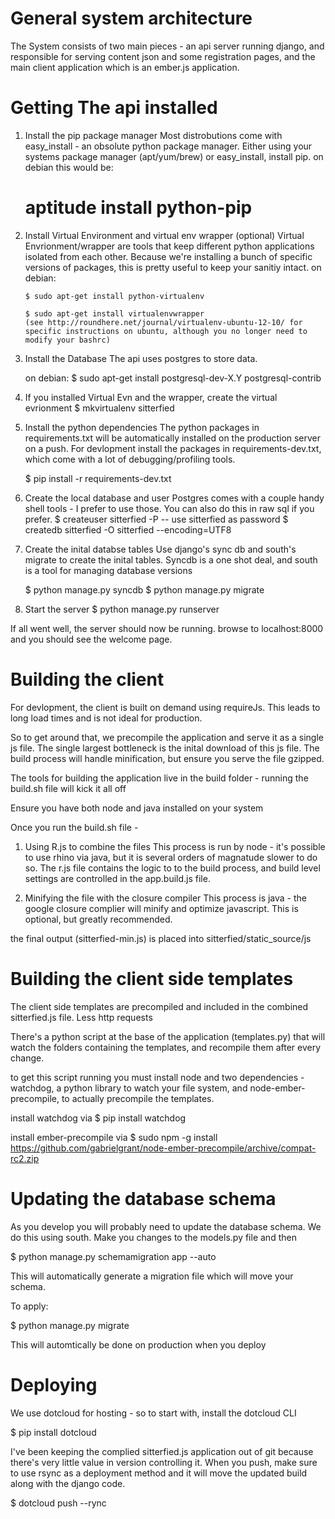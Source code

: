 General system architecture
============================

The System consists of two main pieces - an api server running django, and responsible for serving content json and some registration pages, and the main client application which is an ember.js application.


Getting The api installed
====================


1. Install the pip package manager
  Most distrobutions come with easy_install - an obsolute python package manager. Either using your systems package manager (apt/yum/brew) or easy_install, install pip.
  on debian this would be:
	  # aptitude install python-pip


2.  Install Virtual Environment and virtual env wrapper (optional)
	Virtual Envrionment/wrapper are tools that keep different python applications isolated from each other. Because we're installing a bunch of specific versions of packages, this is pretty useful to keep your sanitiy intact.
	on debian:

		$ sudo apt-get install python-virtualenv

	    $ sudo apt-get install virtualenvwrapper
		(see http://roundhere.net/journal/virtualenv-ubuntu-12-10/ for specific instructions on ubuntu, although you no longer need to modify your bashrc)


3. Install the Database
   The api uses postgres to store data.

	on debian:
	$ sudo apt-get install postgresql-dev-X.Y postgresql-contrib


4. If you installed Virtual Evn and the wrapper, create the virtual evrionment
   $ mkvirtualenv sitterfied

5. Install the python dependencies
   The python packages in requirements.txt will be automatically installed on the production server on a push. For devlopment install the packages in  requirements-dev.txt, which come with a lot of debugging/profiling tools.

   $ pip install -r requirements-dev.txt


6. Create the local database and user
   Postgres comes with a couple handy shell tools - I prefer to use those. You can also do this in raw sql if you prefer.
   $ createuser sitterfied  -P -- use sitterfied as password
   $ createdb sitterfied -O sitterfied --encoding=UTF8

7. Create the inital databse tables
   Use django's sync db and south's migrate to create the inital tables. Syncdb is a one shot deal, and south is a tool for managing database versions

   $ python manage.py syncdb
   $ python manage.py migrate


8. Start the server
   $ python manage.py runserver

If all went well, the server should now be running. browse to localhost:8000 and you should see the welcome page.


Building the client
===================
For devlopment, the client is built on demand using requireJs. This leads to long load times and is not ideal for production.

So to get around that, we precompile the application and serve it as a single js file.
The single largest bottleneck is the inital download of this js file. The build process will handle minification, but ensure you serve the file gzipped.

The tools for building the application live in the build folder - running the build.sh file will kick it all off

Ensure you have both node and java installed on your system

Once you run the build.sh file -

1. Using R.js to combine the files
  This process is run by node - it's possible to use rhino via java, but it is several orders of magnatude slower to do so.
  The r.js file contains the logic to to the build process, and build level settings are controlled in the app.build.js file.

2. Minifying the file with the closure compiler
   This process is java - the google closure complier will minify and optimize javascript. This is optional, but greatly recommended.

the final output (sitterfied-min.js) is placed into sitterfied/static_source/js


Building the client side templates
==================================

The client side templates are precompiled and included in the combined sitterfied.js file. Less http requests

There's a python script at the base of the application (templates.py) that will watch the folders containing the templates,
and recompile them after every change.

to get this script running you must install node and two dependencies - watchdog, a python library to watch your file system, and node-ember-precompile, to actually precompile the templates.

install watchdog via
 $ pip install watchdog

install ember-precompile via
$ sudo npm -g install https://github.com/gabrielgrant/node-ember-precompile/archive/compat-rc2.zip


Updating the database schema
============================
As you develop you will probably need to update the database schema.
We do this using south. Make you changes to the models.py file and then

$ python manage.py schemamigration app --auto

This will automatically generate a migration file which will move your schema.

To apply:

$ python manage.py migrate

This will automtically be done on production when you deploy


Deploying
====================================

We use dotcloud for hosting - so to start with, install the dotcloud CLI

$ pip install dotcloud

I've been keeping the complied sitterfied.js application out of git because there's very little value in version controlling it.
When you push, make sure to use rsync as a deployment method and it will move the updated build along with the django code.

$ dotcloud push --rync
